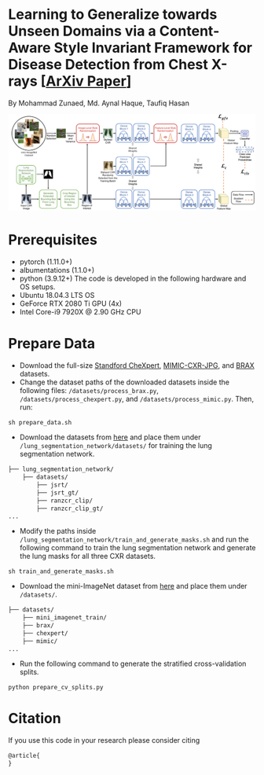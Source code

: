 # Learning to Generalize towards Unseen Domains via a Content-Aware Style Invariant Framework for Disease Detection from Chest X-rays [[ArXiv Paper]()]
By Mohammad Zunaed, Md. Aynal Haque, Taufiq Hasan

![](images/proposed_framework.png)

# Prerequisites
- pytorch (1.11.0+)
- albumentations (1.1.0+)
- python (3.9.12+)
The code is developed in the following hardware and OS setups.
- Ubuntu 18.04.3 LTS OS
- GeForce RTX 2080 Ti GPU (4x)
- Intel Core-i9 7920X @ 2.90 GHz CPU

# Prepare Data
- Download the full-size [Standford CheXpert](https://stanfordaimi.azurewebsites.net/datasets/8cbd9ed4-2eb9-4565-affc-111cf4f7ebe2), [MIMIC-CXR-JPG](https://physionet.org/content/mimic-cxr-jpg/2.0.0/), and [BRAX](https://physionet.org/content/brax/1.1.0/) datasets.
- Change the dataset paths of the downloaded datasets inside the following files: `/datasets/process_brax.py`, `/datasets/process_chexpert.py`, and `/datasets/process_mimic.py`. Then, run:
```
sh prepare_data.sh
```
- Download the datasets from [here]() and place them under `/lung_segmentation_network/datasets/`  for training the lung segmentation network.
```
├── lung_segmentation_network/
    ├── datasets/     
        ├── jsrt/
        ├── jsrt_gt/
        ├── ranzcr_clip/
        ├── ranzcr_clip_gt/			
...
```
- Modify the paths inside `/lung_segmentation_network/train_and_generate_masks.sh` and run the following command to train the lung segmentation network and generate the lung masks for all three CXR datasets.
```
sh train_and_generate_masks.sh
```
- Download the mini-ImageNet dataset from [here]() and place them under `/datasets/`.
```
├── datasets/   
    ├── mini_imagenet_train/
    ├── brax/
    ├── chexpert/
    ├── mimic/			
...
```
- Run the following command to generate the stratified cross-validation splits.
```
python prepare_cv_splits.py
```

# Citation
If you use this code in your research please consider citing
```
@article{
}
```
